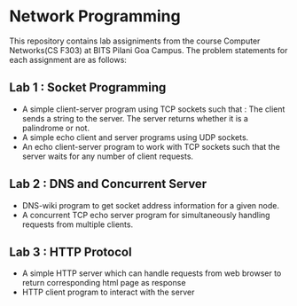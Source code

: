 # Network Programming
This repository contains lab assigniments from the course Computer Networks(CS F303) at BITS Pilani Goa Campus. The problem statements for each assignment are as follows:
  
  ## Lab 1 : Socket Programming
  - A simple client-server program using TCP sockets such that : The client sends a string to the server. The server returns whether it is a palindrome or not.
  - A simple echo client and server programs using UDP sockets.
  - An echo client-server program to work with TCP sockets such that the server waits for any number of client requests.

  ## Lab 2 : DNS and Concurrent Server
  - DNS-wiki program to get socket address information for a given node.
  - A concurrent TCP echo server program for simultaneously handling requests from multiple clients.
  
  ## Lab 3 : HTTP Protocol
  - A simple HTTP server which can handle requests from web browser to return corresponding html page as response
  - HTTP client program to interact with the server
